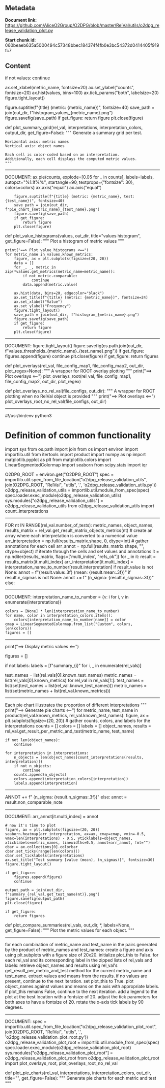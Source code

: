 ## Metadata

**Document link:** https://github.com/AliceO2Group/O2DPG/blob/master/RelVal/utils/o2dpg_release_validation_plot.py

**Start chunk id:** 060beaeb635a5000494c57348bbec184374f4fb0e3bc54372d0414405f919fc7

## Content

if not values:
    continue

ax.set_xlabel(metric_name, fontsize=20)
ax.set_ylabel("counts", fontsize=20)
ax.hist(values, bins=100)
ax.tick_params("both", labelsize=20)
figure.tight_layout()

figure.suptitle(f"{title} (metric: {metric_name})", fontsize=40)
save_path = join(out_dir, f"histogram_values_{metric_name}.png")
figure.savefig(save_path)
if get_figure:
    return figure
plt.close(figure)


def plot_summary_grid(rel_val, interpretations, interpretation_colors, output_dir, get_figure=False):
    """
    Generate a summary grid per test.

    Horizontal axis: metric names
    Vertical axis: object names

    Each cell is color-coded based on an interpretation.
    Additionally, each cell displays the computed metric values.
    """

---

DOCUMENT:
    ax.pie(counts, explode=[0.05 for _ in counts], labels=labels, autopct="%1.1f%%", startangle=90, textprops={"fontsize": 30}, colors=colors)
        ax.axis("equal")
        ax.axis("equal")

        figure.suptitle(f"{title} (metric: {metric_name}, test: {test_name})", fontsize=40)
        save_path = join(out_dir, f"pie_chart_{metric_name}_{test_name}.png")
        figure.savefig(save_path)
        if get_figure:
            return figure
        plt.close(figure)


def plot_value_histograms(values, out_dir, title="values histogram", get_figure=False):
    """
    Plot a histogram of metric values
    """

    print("==> Plot value histograms <==")
    for metric_name in values.known_metrics:
        figure, ax = plt.subplots(figsize=(20, 20))
        data = []
        for _, _, metric in zip(*values.get_metrics(metric_name=metric_name)):
            if not metric.comparable:
                continue
            data.append(metric.value)

        ax.hist(data, bins=20, edgecolor="black")
        ax.set_title(f"{title} (metric: {metric_name})", fontsize=24)
        ax.set_xlabel("Value")
        ax.set_ylabel("Frequency")
        figure.tight_layout()
        save_path = join(out_dir, f"histogram_{metric_name}.png")
        figure.savefig(save_path)
        if get_figure:
            return figure
        plt.close(figure)

---

DOCUMENT:
    figure.tight_layout()
        figure.savefig(os.path.join(out_dir, f"values_thresholds_{metric_name}_{test_name}.png"))
        if get_figure:
            figures.append(figure)
            continue
        plt.close(figure)
    if get_figure:
        return figures


def plot_overlays(rel_val, file_config_map1, file_config_map2, out_dir, plot_regex=None):
    """
    A wrapper for ROOT overlay plotting
    """
    print("==> Plot overlays <==")
    plot_overlays_root(rel_val, file_config_map1, file_config_map2, out_dir, plot_regex)


def plot_overlays_no_rel_val(file_configs, out_dir):
    """
    A wrapper for ROOT plotting when no RelVal object is provided
    """
    print("==> Plot overlays <==")
    plot_overlays_root_no_rel_val(file_configs, out_dir)

---

#!/usr/bin/env python3
#
# Definition of common functionality

import sys
from os.path import join
from os import environ
import importlib.util
from itertools import product
import numpy as np
import matplotlib.pyplot as plt
from matplotlib.colors import LinearSegmentedColormap
import seaborn
from scipy.stats import iqr


O2DPG_ROOT = environ.get("O2DPG_ROOT")
spec = importlib.util.spec_from_file_location("o2dpg_release_validation_utils", join(O2DPG_ROOT, "RelVal", "utils", '.', 'o2dpg_release_validation_utils.py'))
o2dpg_release_validation_utils = importlib.util.module_from_spec(spec)
spec.loader.exec_module(o2dpg_release_validation_utils)
sys.modules["o2dpg_release_validation_utils"] = o2dpg_release_validation_utils
from o2dpg_release_validation_utils import count_interpretations

---

FOR nt IN RANGE(rel_val.number_of_tests):
    metric_names, object_names, results_matrix = rel_val.get_result_matrix_objects_metrics(nt)
    # create an array where each interpretation is converted to a numerical value
    arr_interpretation = np.full(results_matrix.shape, 0, dtype=int)
    # gather annotations for each cell
    arr_annot = np.full(results_matrix.shape, "", dtype=object)
    # iterate through the cells and set values and annotations
    it = np.nditer(results_matrix, flags=['multi_index', "refs_ok"])
    for _ in it:
        result = results_matrix[it.multi_index]
        arr_interpretation[it.multi_index] = interpretation_name_to_number[result.interpretation]
        if result.value is not None:
            annot = f"{result.value:.3f} (mean: {result.mean:.3f})"
            if result.n_sigmas is not None:
                annot += f" (n_sigma: {result.n_sigmas:.3f})"
        else:

---

DOCUMENT:
    interpretation_name_to_number = {v: i for i, v in enumerate(interpretations)}

    colors = [None] * len(interpretation_name_to_number)
    for name, color in interpretation_colors.items():
        colors[interpretation_name_to_number[name]] = color
    cmap = LinearSegmentedColormap.from_list("Custom", colors, len(colors))
    figures = []

---

print("==> Display metric values <==")

figures = []

if not labels:
    labels = [f"summary_{i}" for i, _ in enumerate(rel_vals)]

test_names = list(rel_vals[0].known_test_names)
metric_names = list(rel_vals[0].known_metrics)
for rel_val in rel_vals[1:]:
    test_names = list(set(test_names + list(rel_val.known_test_names)))
    metric_names = list(set(metric_names + list(rel_val.known_metrics)))

---

Each pie chart illustrates the proportion of different interpretations
"""
print("==> Generate pie charts <==")
for metric_name, test_name in product(rel_val.known_metrics, rel_val.known_test_names):
    figure, ax = plt.subplots(figsize=(20, 20))
    # gather counts, colors, and labels for the interpretations
    counts = []
    colors = []
    labels = []
    object_names, results = rel_val.get_result_per_metric_and_test(metric_name, test_name)

    if not len(object_names):
        continue

    for interpretation in interpretations:
        n_objects = len(object_names[count_interpretations(results, interpretation)])
        if not n_objects:
            continue
        counts.append(n_objects)
        colors.append(interpretation_colors[interpretation])
        labels.append(interpretation)

---

ANNOT += f" (n_sigma: {result.n_sigmas:.3f})"
else:
    annot = result.non_comparable_note

---

DOCUMENT:
    arr_annot[it.multi_index] = annot

    # now it's time to plot
    figure, ax = plt.subplots(figsize=(20, 20))
    seaborn.heatmap(arr_interpretation, ax=ax, cmap=cmap, vmin=-0.5, vmax=len(interpretations) - 0.5, yticklabels=object_names, xticklabels=metric_names, linewidths=0.5, annot=arr_annot, fmt="")
    cbar = ax.collections[0].colorbar
    cbar.set_ticks(range(len(colors)))
    cbar.set_ticklabels(interpretations)
    ax.set_title("Test summary [value (mean), (n_sigmas)]", fontsize=30)
    figure.tight_layout()

    if get_figure:
        figures.append(figure)
        continue

    output_path = join(out_dir, f"summary_{rel_val.get_test_name(nt)}.png")
    figure.savefig(output_path)
    plt.close(figure)

    if get_figure:
        return figures


def plot_compare_summaries(rel_vals, out_dir, *, labels=None, get_figure=False):
    """
    Plot the metric values for each object.
    """

---

for each combination of metric_name and test_name in the pairs generated by the product of metric_names and test_names:
    create a figure and axis using plt.subplots with a figure size of 20x20.
    initialize plot_this to False.
    for each rel_val and its corresponding label in the zipped lists of rel_vals and labels:
        retrieve object_names and results using rel_val's get_result_per_metric_and_test method for the current metric_name and test_name.
        extract values and means from the results.
        if no values are present, continue to the next iteration.
        set plot_this to True.
        plot object_names against values and means on the axis with appropriate labels.
    if plot_this remains False, continue to the next iteration.
    add a legend to the plot at the best location with a fontsize of 20.
    adjust the tick parameters for both axes to have a fontsize of 20.
    rotate the x-axis tick labels by 90 degrees.

---

DOCUMENT:
    spec = importlib.util.spec_from_file_location("o2dpg_release_validation_plot_root", join(O2DPG_ROOT, "RelVal", "utils", '.', 'o2dpg_release_validation_plot_root.py'))
o2dpg_release_validation_plot_root = importlib.util.module_from_spec(spec)
spec.loader.exec_module(o2dpg_release_validation_plot_root)
sys.modules["o2dpg_release_validation_plot_root"] = o2dpg_release_validation_plot_root
from o2dpg_release_validation_plot_root import plot_overlays_root, plot_overlays_root_no_rel_val


def plot_pie_charts(rel_val, interpretations, interpretation_colors, out_dir, title="", get_figure=False):
    """
    Generate pie charts for each metric and test
    """